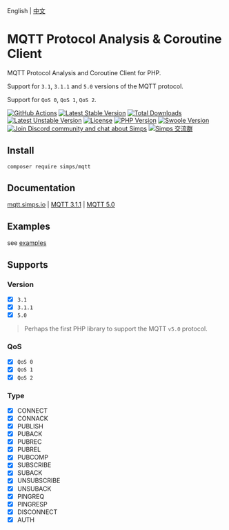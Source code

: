 English | [中文](./README-CN.md)

# MQTT Protocol Analysis & Coroutine Client

MQTT Protocol Analysis and Coroutine Client for PHP.

Support for `3.1`, `3.1.1` and `5.0` versions of the MQTT protocol.

Support for `QoS 0`, `QoS 1`, `QoS 2`.

[![GitHub Actions](https://github.com/simps/mqtt/workflows/test/badge.svg)](https://github.com/simps/mqtt/actions)
[![Latest Stable Version](https://poser.pugx.org/simps/mqtt/v)](//packagist.org/packages/simps/mqtt)
[![Total Downloads](https://poser.pugx.org/simps/mqtt/downloads)](//packagist.org/packages/simps/mqtt)
[![Latest Unstable Version](https://poser.pugx.org/simps/mqtt/v/unstable)](//packagist.org/packages/simps/mqtt)
[![License](https://poser.pugx.org/simps/mqtt/license)](LICENSE)
[![PHP Version](https://img.shields.io/badge/php-%3E=7.0-blue.svg)](https://www.php.net)
[![Swoole Version](https://img.shields.io/badge/swoole-%3E=4.4.19-blue.svg)](https://github.com/swoole/swoole-src)
[![Join Discord community and chat about Simps](https://img.shields.io/discord/740738911625674872.svg?label=&logo=discord&logoColor=ffffff&color=7389D8&labelColor=6A7EC2&cacheSeconds=60)](https://discord.gg/u4YAqeh)
[![Simps 交流群](https://img.shields.io/badge/QQ%E7%BE%A4-983679945-orange)](https://shang.qq.com/wpa/qunwpa?idkey=587be6cdd66b437f2306b1a6d7263fd8096b70ef1db716a259485219f28d41a3)

## Install

```bash
composer require simps/mqtt
```

## Documentation

[mqtt.simps.io](https://mqtt.simps.io/#/en/) | [MQTT 3.1.1](http://docs.oasis-open.org/mqtt/mqtt/v3.1.1/mqtt-v3.1.1.html) | [MQTT 5.0](https://docs.oasis-open.org/mqtt/mqtt/v5.0/os/mqtt-v5.0-os.html)

## Examples

see [examples](./examples)

## Supports

### Version

- [x] `3.1`
- [x] `3.1.1`
- [x] `5.0`

> Perhaps the first PHP library to support the MQTT `v5.0` protocol.

### QoS

- [x] `QoS 0`
- [x] `QoS 1`
- [x] `QoS 2`

### Type

- [x] CONNECT
- [x] CONNACK
- [x] PUBLISH
- [x] PUBACK
- [x] PUBREC
- [x] PUBREL
- [x] PUBCOMP
- [x] SUBSCRIBE
- [x] SUBACK
- [x] UNSUBSCRIBE
- [x] UNSUBACK
- [x] PINGREQ
- [x] PINGRESP
- [x] DISCONNECT
- [X] AUTH
